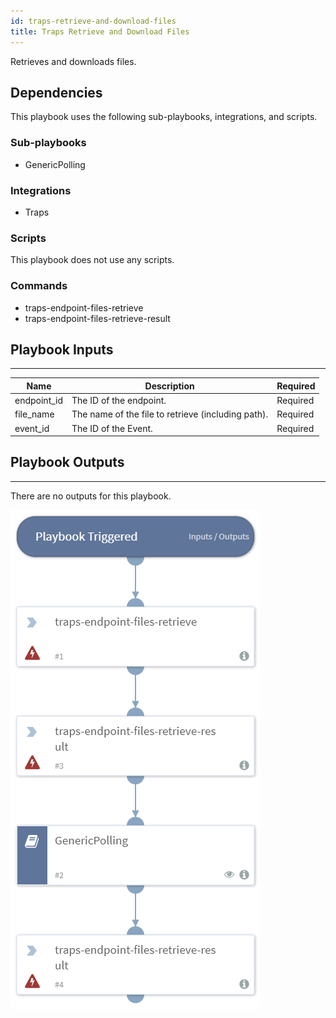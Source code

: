```yaml
---
id: traps-retrieve-and-download-files
title: Traps Retrieve and Download Files
---
```


Retrieves and downloads files.

## Dependencies
This playbook uses the following sub-playbooks, integrations, and scripts.

### Sub-playbooks
* GenericPolling

### Integrations
* Traps

### Scripts
This playbook does not use any scripts.

### Commands
* traps-endpoint-files-retrieve
* traps-endpoint-files-retrieve-result

## Playbook Inputs
---

| **Name** | **Description** |  **Required** |
| --- | --- | --- |  
| endpoint_id | The ID of the endpoint. | Required |
| file_name | The name of the file to retrieve (including path). | Required |
| event_id | The ID of the Event. | Required |

## Playbook Outputs
---
There are no outputs for this playbook.

![Traps_Retrieve_And_Download_FIles](https://github.com/ElazarK/content-docs/blob/master/images/playbooks/Traps_Retrieve_And_Download_FIles.png)
